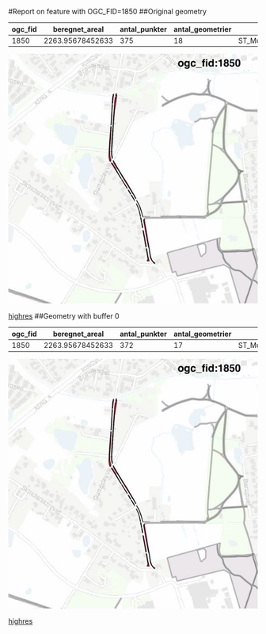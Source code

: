 #Report on feature with OGC_FID=1850
##Original geometry



| ogc_fid |  beregnet_areal  | antal_punkter | antal_geometrier |      type       |
|---------|------------------|---------------|------------------|-----------------|
|    1850 | 2263.95678452633 |           375 |               18 | ST_MultiPolygon|
![geom](../images/1850_invalid.jpg)


[highres](https://raw.githubusercontent.com/Septima/herlev/master/images/1850_invalid_highres.jpg)
##Geometry with buffer 0



| ogc_fid |  beregnet_areal  | antal_punkter | antal_geometrier |      type       |
|---------|------------------|---------------|------------------|-----------------|
|    1850 | 2263.95678452633 |           372 |               17 | ST_MultiPolygon|
![geom](../images/1850_buffer0.jpg)


[highres](https://raw.githubusercontent.com/Septima/herlev/master/images/1850_buffer0_highres.jpg)
